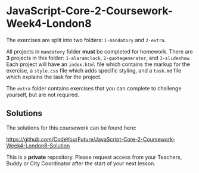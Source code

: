 # JavaScript-Core-2-Coursework-Week4-London8

The exercises are split into two folders: `1-mandatory` and `2-extra`.

All projects in `mandatory` folder **must** be completed for homework. There are **3** projects in this folder: `1-alaramclock`, `2-quotegenerator`, and `3-slideshow`. Each project will have an `index.html` file which contains the markup for the exercise, a `style.css` file which adds specific styling, and a `task.md` file which explains the task for the project.

The `extra` folder contains exercises that you can complete to challenge yourself, but are not required.

## Solutions

The solutions for this coursework can be found here:

https://github.com/CodeYourFuture/JavaScript-Core-2-Coursework-Week4-London8-Solution

This is a **private** repository. Please request access from your Teachers, Buddy or City Coordinator after the start of your next lesson.
